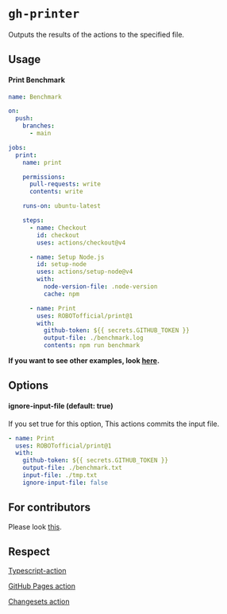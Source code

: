 # `gh-printer`

Outputs the results of the actions to the specified file.

## Usage

#### Print Benchmark

```yml
name: Benchmark

on:
  push:
    branches:
      - main

jobs:
  print:
    name: print

    permissions:
      pull-requests: write
      contents: write

    runs-on: ubuntu-latest

    steps:
      - name: Checkout
        id: checkout
        uses: actions/checkout@v4

      - name: Setup Node.js
        id: setup-node
        uses: actions/setup-node@v4
        with:
          node-version-file: .node-version
          cache: npm

      - name: Print
        uses: ROBOTofficial/print@1
        with:
          github-token: ${{ secrets.GITHUB_TOKEN }}
          output-file: ./benchmark.log
          contents: npm run benchmark
```

**If you want to see other examples, look [here](./examples/).**

## Options

#### ignore-input-file (default: true)

If you set true for this option, This actions commits the input file.

```yml
- name: Print
  uses: ROBOTofficial/print@1
  with:
    github-token: ${{ secrets.GITHUB_TOKEN }}
    output-file: ./benchmark.txt
    input-file: ./tmp.txt
    ignore-input-file: false
```

## For contributors

Please look [this](./.github/CONTRIBUTING.md).

## Respect

[Typescript-action](https://github.com/actions/typescript-action)

[GitHub Pages action](https://github.com/peaceiris/actions-gh-pages)

[Changesets action](https://github.com/changesets/action)
